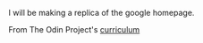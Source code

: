I will be making a replica of the google homepage. 

From The Odin Project's [curriculum](http://www.theodinproject.com/courses/web-development-101/lessons/html-css)
